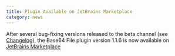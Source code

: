 ```yaml
---
title: Plugin Available on JetBrains Marketplace
category: news
---
```


After several bug-fixing versions released to the beta channel (see [Changelog](/changelog)), 
the Base64 File plugin version 1.1.6 is now available on [JetBrains Marketplace](https://plugins.jetbrains.com/plugin/25896-base64-file) 

<div id="install"></div>
<script src="https://plugins.jetbrains.com/assets/scripts/mp-widget.js"></script>
<script>
  MarketplaceWidget.setupMarketplaceWidget('install', 25896, "#install");
</script>